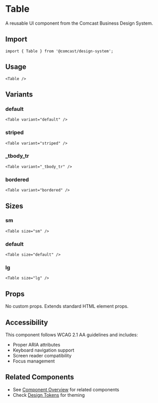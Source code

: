 # Table

A reusable UI component from the Comcast Business Design System.

## Import

```tsx
import { Table } from '@comcast/design-system';
```

## Usage

```tsx
<Table />
```

## Variants

### default

```tsx
<Table variant="default" />
```

### striped

```tsx
<Table variant="striped" />
```

### _tbody_tr

```tsx
<Table variant="_tbody_tr" />
```

### bordered

```tsx
<Table variant="bordered" />
```

## Sizes

### sm

```tsx
<Table size="sm" />
```

### default

```tsx
<Table size="default" />
```

### lg

```tsx
<Table size="lg" />
```

## Props

No custom props. Extends standard HTML element props.
## Accessibility

This component follows WCAG 2.1 AA guidelines and includes:

- Proper ARIA attributes
- Keyboard navigation support
- Screen reader compatibility
- Focus management

## Related Components

- See [Component Overview](/docs/components) for related components
- Check [Design Tokens](/docs/tokens) for theming
